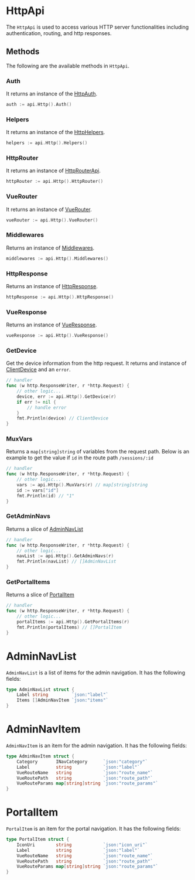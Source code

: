 # HttpApi

The `HttpApi` is used to access various HTTP server functionalities including authentication, routing, and http responses.

## Methods

The following are the available methods in `HttpApi`.

### Auth
It returns an instance of the [HttpAuth](./http-auth.md).
```go
auth := api.Http().Auth()
```

### Helpers
It returns an instance of the [HttpHelpers](./http-helpers.md).
```go
helpers := api.Http().Helpers()
```

### HttpRouter
It returns an instance of [HttpRouterApi](./http-router-api.md).
```go
httpRouter := api.Http().HttpRouter()
```

### VueRouter
It returns an instance of [VueRouter](./vue-router.md).
```go
vueRouter := api.Http().VueRouter()
```

### Middlewares
Returns an instance of [Middlewares](./middlewares.md).
```go
middlewares := api.Http().Middlewares()
```

### HttpResponse
Returns an instance of [HttpResponse](./http-response.md).
```go
httpResponse := api.Http().HttpResponse()
```

### VueResponse
Returns an instance of [VueResponse](./vue-response.md).
```go
vueResponse := api.Http().VueResponse()
```

### GetDevice
Get the device information from the http request. It returns and instance of [ClientDevice](./client-device.md) and an `error`.
```go
// handler
func (w http.ResponseWriter, r *http.Request) {
    // other logic...
    device, err := api.Http().GetDevice(r)
    if err != nil {
        // handle error
    }
    fmt.Println(device) // ClientDevice
}
```

### MuxVars
Returns a `map[string]string` of variables from the request path. Below is an example to get the value if `id` in the route path `/sessions/:id`
```go
// handler
func (w http.ResponseWriter, r *http.Request) {
    // other logic...
    vars := api.Http().MuxVars(r) // map[string]string
    id := vars["id"]
    fmt.Println(id) // "1"
}
```

### GetAdminNavs
Returns a slice of [AdminNavList](#adminnavlist)
```go
// handler
func (w http.ResponseWriter, r *http.Request) {
    // other logic...
    navList := api.Http().GetAdminNavs(r)
    fmt.Println(navList) // []AdminNavList
}
```
### GetPortalItems
Returns a slice of [PortalItem](#portalitem)
```go
// handler
func (w http.ResponseWriter, r *http.Request) {
    // other logic...
    portalItems := api.Http().GetPortalItems(r)
    fmt.Println(portalItems) // []PortalItem
}
```

# AdminNavList
`AdminNavList` is a list of items for the admin navigation. It has the following fields:
```go
type AdminNavList struct {
	Label string         `json:"label"`
	Items []AdminNavItem `json:"items"`
}
```

# AdminNavItem
`AdminNavItem` is an item for the admin navigation. It has the following fields:
```go
type AdminNavItem struct {
	Category       INavCategory      `json:"category"`
	Label          string            `json:"label"`
	VueRouteName   string            `json:"route_name"`
	VueRoutePath   string            `json:"route_path"`
	VueRouteParams map[string]string `json:"route_params"`
}
```

# PortalItem
`PortalItem` is an item for the portal navigation. It has the following fields:
```go
type PortalItem struct {
	IconUri        string            `json:"icon_uri"`
	Label          string            `json:"label"`
	VueRouteName   string            `json:"route_name"`
	VueRoutePath   string            `json:"route_path"`
	VueRouteParams map[string]string `json:"route_params"`
}
```
